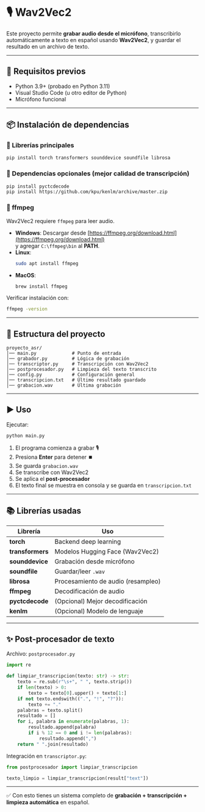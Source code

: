 
# 🎙️ Wav2Vec2

Este proyecto permite **grabar audio desde el micrófono**, transcribirlo automáticamente a texto en español usando **Wav2Vec2**, y guardar el resultado en un archivo de texto.

---

## 🚀 Requisitos previos
- Python 3.9+ (probado en Python 3.11)
- Visual Studio Code (u otro editor de Python)
- Micrófono funcional

---

## 📦 Instalación de dependencias

### 🔹 Librerías principales
```bash
pip install torch transformers sounddevice soundfile librosa
```

### 🔹 Dependencias opcionales (mejor calidad de transcripción)
```bash
pip install pyctcdecode
pip install https://github.com/kpu/kenlm/archive/master.zip
```

### 🔹 ffmpeg
Wav2Vec2 requiere `ffmpeg` para leer audio.

- **Windows**: Descargar desde [https://ffmpeg.org/download.html](https://ffmpeg.org/download.html)  
  y agregar `C:\ffmpeg\bin` al **PATH**.  
- **Linux**:
  ```bash
  sudo apt install ffmpeg
  ```
- **MacOS**:
  ```bash
  brew install ffmpeg
  ```

Verificar instalación con:
```bash
ffmpeg -version
```

---

## 📂 Estructura del proyecto

```
proyecto_asr/
│── main.py             # Punto de entrada
│── grabador.py         # Lógica de grabación
│── transcriptor.py     # Transcripción con Wav2Vec2
│── postprocesador.py   # Limpieza del texto transcrito
│── config.py           # Configuración general
│── transcripcion.txt   # Último resultado guardado
│── grabacion.wav       # Última grabación
```

---

## ▶️ Uso

Ejecutar:

```bash
python main.py
```

1. El programa comienza a grabar 🎙️  
2. Presiona **Enter** para detener ⏹️  
3. Se guarda `grabacion.wav`  
4. Se transcribe con Wav2Vec2  
5. Se aplica el **post-procesador**  
6. El texto final se muestra en consola y se guarda en `transcripcion.txt`  

---

## 📚 Librerías usadas

| Librería        | Uso |
|-----------------|-----|
| **torch**       | Backend deep learning |
| **transformers**| Modelos Hugging Face (Wav2Vec2) |
| **sounddevice** | Grabación desde micrófono |
| **soundfile**   | Guardar/leer `.wav` |
| **librosa**     | Procesamiento de audio (resampleo) |
| **ffmpeg**      | Decodificación de audio |
| **pyctcdecode** | (Opcional) Mejor decodificación |
| **kenlm**       | (Opcional) Modelo de lenguaje |

---

## ✨ Post-procesador de texto

Archivo: `postprocesador.py`

```python
import re

def limpiar_transcripcion(texto: str) -> str:
    texto = re.sub(r"\s+", " ", texto.strip())
    if len(texto) > 0:
        texto = texto[0].upper() + texto[1:]
    if not texto.endswith((".", "!", "?")):
        texto += "."
    palabras = texto.split()
    resultado = []
    for i, palabra in enumerate(palabras, 1):
        resultado.append(palabra)
        if i % 12 == 0 and i != len(palabras):
            resultado.append(",")
    return " ".join(resultado)
```

Integración en `transcriptor.py`:

```python
from postprocesador import limpiar_transcripcion

texto_limpio = limpiar_transcripcion(result["text"])
```

---

✅ Con esto tienes un sistema completo de **grabación + transcripción + limpieza automática** en español.  

